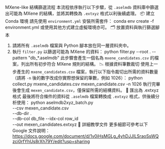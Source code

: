 MXene-like 結構篩選流程
本流程依序執行以下步驟，從 `.aselmdb` 資料庫中篩選出可能為 MXene 的結構，並將其轉換為 `.extxyz` 格式以利後續處理。
📦 建立 Conda 環境
請先使用 `environment.yml` 安裝所需套件：
conda env create -f environment.yml
或使用其他方式建立虛擬環境亦可。
🗂 放置資料與執行篩選腳本
1. 請將所有 `.aselmdb` 檔案與 Python 腳本放在同一層資料夾中。
2. 執行 `filter.py` 以篩選可能為 MXene 的資料：
python filter.py --root . --pattern "db_*.aselmdb"
此步驟會產生一個名為 `mxene_candidates.csv` 的檔案，列出所有初步符合 MXene 規則的結構。
📉 根據資料筆數裁切
使用上一步產生的 `mxene_candidates.csv` 檔案，執行以下指令裁切出所需的資料數量（請將 `-n` 後的數字改成你實際想保留的筆數，例如 1026）：
python collect.py mxene_candidates.csv mexen_candidate.csv -n 1026
執行完畢後會生成 `mexen_candidate.csv`，僅保留所需的結構資料。
🔄 匯出為 .extxyz 格式
最後將符合條件的資料從 `.aselmdb` 檔案轉換成 `.extxyz` 格式，供後續分析使用：
python aselmdb2xyz_batch.py \
  --csv mexen_candidate.csv \
  --db-dir . \
  --db-col db_file --idx-col row_id \
  --out mexen_candidates.extxyz
📖 詳細教學文件
更多細節可參考以下 Google 文件說明：
https://docs.google.com/document/d/1v0iHsMGLg_4yhDJJlLSraoSsWQzci0rfYhUs8rXh79Y/edit?usp=sharing


